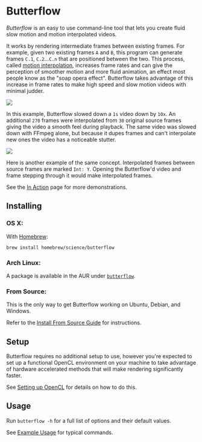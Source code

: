 # Butterflow
*Butterflow* is an easy to use command-line tool that lets you create fluid slow
motion and motion interpolated videos.

It works by rendering intermediate frames between existing frames. For example,
given two existing frames `A` and `B`, this program can generate frames `C.1`,
`C.2`...`C.n` that are positioned between the two. This process, called
[motion interpolation](http://en.wikipedia.org/wiki/Motion_interpolation),
increases frame rates and can give the perception of smoother motion and more
fluid animation, an effect most people know as the "soap opera effect".
Butterflow takes advantage of this increase in frame rates to make high speed
and slow motion videos with minimal judder.

![](http://srv.dthpham.me/static/ink.gif)

In this example, Butterflow slowed down a `1s` video down by `10x`. An
additional `270` frames were interpolated from `30` original source frames
giving the video a smooth feel during playback. The same video was slowed down
with FFmpeg alone, but because it dupes frames and can't interpolate new ones
the video has a noticeable stutter.

![](http://srv.dthpham.me/static/blow.gif)

Here is another example of the same concept. Interpolated frames between
source frames are marked `Int: Y`. Opening the Butterflow'd video and frame
stepping through it would make interpolated frames.

See the [In Action](https://github.com/dthpham/butterflow/blob/master/docs/In-Action.md)
page for more demonstrations.

## Installing
### OS X:
With [Homebrew](http://brew.sh/):

```
brew install homebrew/science/butterflow
```

### Arch Linux:
A package is available in the AUR under
[`butterflow`](https://aur.archlinux.org/packages/butterflow/).

### From Source:
This is the only way to get Butterflow working on Ubuntu, Debian, and Windows.

Refer to the
[Install From Source Guide](https://github.com/dthpham/butterflow/blob/master/docs/Install-From-Source-Guide.md)
for instructions.

## Setup
Butterflow requires no additional setup to use, however you're expected to set
up a functional OpenCL environment on your machine to take advantage of hardware
accelerated methods that will make rendering significantly faster.

See [Setting up OpenCL](https://github.com/dthpham/butterflow/blob/master/docs/Setting-Up-OpenCL.md)
for details on how to do this.

## Usage
Run `butterflow -h` for a full list of options and their default values.

See [Example Usage](https://github.com/dthpham/butterflow/blob/master/docs/Example-Usage.md)
for typical commands.
